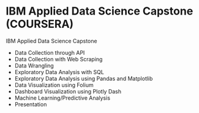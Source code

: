 # IBM Applied Data Science Capstone (COURSERA)
IBM Applied Data Science Capstone
- Data Collection through API
- Data Collection with Web Scraping
- Data Wrangling
- Exploratory Data Analysis with SQL
- Exploratory Data Analysis using Pandas and Matplotlib
- Data Visualization using Folium
- Dashboard Visualization using Plotly Dash
- Machine Learning/Predictive Analysis
- Presentation
